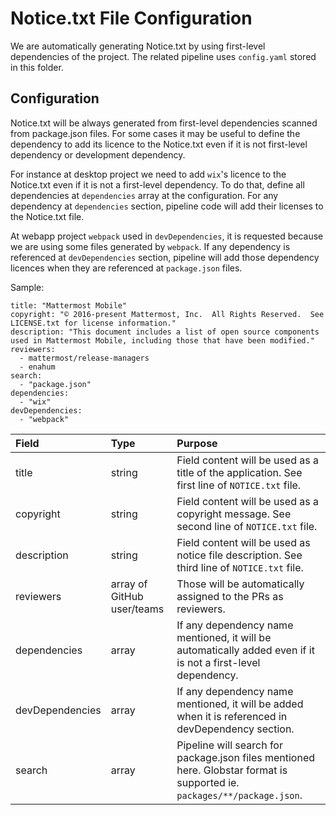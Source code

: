 # Notice.txt File Configuration

We are automatically generating Notice.txt by using first-level dependencies of the project. The related pipeline uses `config.yaml` stored in this folder.


## Configuration

Notice.txt will be always generated from first-level dependencies scanned from package.json files. For some cases it may be useful to define the
dependency to add its licence to the Notice.txt even if it is not first-level dependency or development dependency.

For instance at desktop project we need to add `wix`'s licence to the Notice.txt even if it is not a first-level dependency. To do that, define
all dependencies at `dependencies` array at the configuration. For any dependency at `dependencies` section, pipeline code will add their 
licenses to the Notice.txt file.

At webapp project `webpack` used in `devDependencies`, it is requested because we are using some files generated by `webpack`. If any dependency is
referenced at `devDependencies` section, pipeline will add those dependency licences when they are referenced at `package.json` files.

Sample:

```
title: "Mattermost Mobile"
copyright: "© 2016-present Mattermost, Inc.  All Rights Reserved.  See LICENSE.txt for license information."
description: "This document includes a list of open source components used in Mattermost Mobile, including those that have been modified."
reviewers: 
  - mattermost/release-managers
  - enahum
search:
  - "package.json"
dependencies:
  - "wix"
devDependencies: 
  - "webpack"
```

| Field | Type   | Purpose |
| :--   | :--    | :--     |
| title | string | Field content will be used as a title of the application. See first line of `NOTICE.txt` file. |
| copyright | string | Field content will be used as a copyright message. See second line of `NOTICE.txt` file. |
| description | string | Field content will be used as notice file description. See third line of `NOTICE.txt` file. |
| reviewers | array of GitHub user/teams | Those will be automatically assigned to the PRs as reviewers. |
| dependencies | array | If any dependency name mentioned, it will be automatically added even if it is not a first-level dependency. |
| devDependencies | array | If any dependency name mentioned, it will be added when it is referenced in devDependency section. |
| search | array | Pipeline will search for package.json files mentioned here. Globstar format is supported ie. `packages/**/package.json`. |


